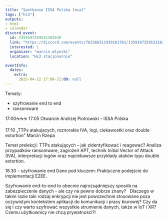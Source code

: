 ```yaml
---
title: "Spotkanie ISSA Polska local"
tags: ["hs3"]
outputs:
- html
- calendar
discord_event:
  id: 1359197359531102439
  link: "https://discord.com/events/762566311930101761/1359197359531102439"
  interested: 1
  organizer: "marcin.mlynski"
  location: "Hs3 stacjonarnie"

eventInfo:
  dates:
    extra:
      2025-04-22 17:00-21:00: null
---
```

Tematy:
- szyfrowanie end to end 
- ransomware

17:00☕️☕️☕️
17:05 Otwarcie
Andrzej Piotrowski – ISSA Polska

17:10 „TTPs atakujacych, roznorakie IVA, logi, ciekawostki oraz double extortion”
Marcin Rzepa

Temat prelekcji: TTPs atakujących – jak zidentyfikować i reagować? Analiza przypadków ransomware, zagrożeń APT, technik Initial Vector of Attack (IVA), interpretacji logów oraz najciekawsze przykłady ataków typu double extortion.

18.30 - szyfrowanie end
Dane pod kluczem: Praktyczne podejście do implementacji E2EE.

Szyfrowanie end-to-end to obecnie najrozsądniejszy sposób na zabezpieczenie danych - ale czy na pewno dobrze znany?   Dlaczego w takim razie taki rodzaj enkrypcji nie jest powszechnie stosowane poza oczywistym kontekstem aplikacji do komunikacji i pracy biurowej?  Czy da się i czy warto szyfrować wszystkie strumienie danych, także w IoT i XR? Czemu użytkownicy nie chcą prywatności?!

